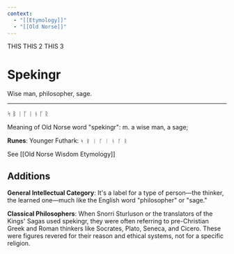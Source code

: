 ```yaml
---
context:
  - "[[Etymology]]"
  - "[[Old Norse]]"
---
```


THIS
THIS 2
THIS 3

# Spekingr

Wise man, philosopher, sage.

---

ᛋ ᛒ ᛁ ᚴ ᛁ ᚾ ᚴ ᚱ

Meaning of Old Norse word "spekingr": m. a wise man, a sage;

**Runes**: Younger Futhark: `ᛋ ᛒ ᛁ ᚴ ᛁ ᚾ ᚴ ᚱ`

See [[Old Norse Wisdom Etymology]]

## Additions

**General Intellectual Category**: It's a label for a type of person—the thinker, the learned one—much like the English word "philosopher" or "sage."

**Classical Philosophers**: When Snorri Sturluson or the translators of the Kings' Sagas used spekingr, they were often referring to pre-Christian Greek and Roman thinkers like Socrates, Plato, Seneca, and Cicero. These were figures revered for their reason and ethical systems, not for a specific religion.
